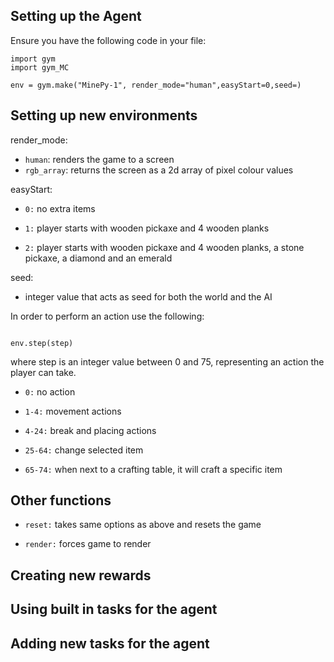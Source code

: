 ## Setting up the Agent

<!-- Environment variables,  -->

Ensure you have the following code in your file:

```python3
import gym
import gym_MC

env = gym.make("MinePy-1", render_mode="human",easyStart=0,seed=)

```

## Setting up new environments
render_mode:  

* `human`: renders the game to a screen  
* `rgb_array`: returns the screen as a 2d array of pixel colour values

  

easyStart:  

* `0:` no extra items

* `1:` player starts with wooden pickaxe and 4 wooden planks

* `2:` player starts with wooden pickaxe and 4 wooden planks, a stone pickaxe, a diamond and an emerald

  

seed:

* integer value that acts as seed for both the world and the AI

  

In order to perform an action use the following:

```python3

env.step(step)

```

where step is an integer value between 0 and 75, representing an action the player can take.

* `0:` no action

* `1-4:` movement actions

* `4-24:` break and placing actions

* `25-64:` change selected item

* `65-74:` when next to a crafting table, it will craft a specific item

## Other functions

* `reset:` takes same options as above and resets the game

* `render:` forces game to render

## Creating new rewards

  

## Using built in tasks for the agent

  

## Adding new tasks for the agent

  

